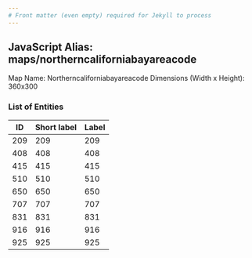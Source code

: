 ```yaml
---
# Front matter (even empty) required for Jekyll to process
---
```


## JavaScript Alias: maps/northerncaliforniabayareacode

Map Name: Northerncaliforniabayareacode
Dimensions (Width x Height): 360x300





### List of Entities

ID | Short label | Label
---|---|---|
209|209|209
408|408|408
415|415|415
510|510|510
650|650|650
707|707|707
831|831|831
916|916|916
925|925|925

